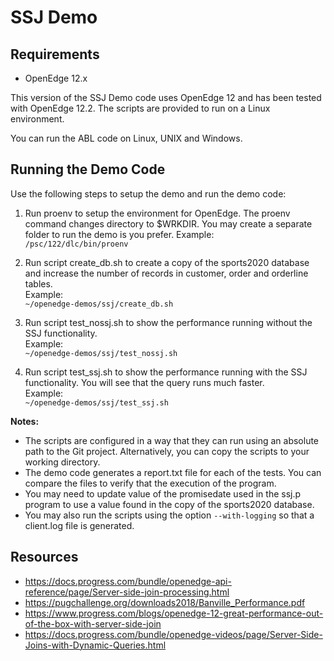 # SSJ Demo

## Requirements 

* OpenEdge 12.x

This version of the SSJ Demo code uses OpenEdge 12 and has been tested with OpenEdge 12.2.
The scripts are provided to run on a Linux environment.

You can run the ABL code on Linux, UNIX and Windows.

## Running the Demo Code

Use the following steps to setup the demo and run the demo code:
1) Run proenv to setup the environment for OpenEdge. The proenv command changes directory to $WRKDIR. You may create a separate folder to run the demo is you prefer.
Example:  
```/psc/122/dlc/bin/proenv```

2) Run script create_db.sh to create a copy of the sports2020 database and increase the number of records in customer, order and orderline tables.  
Example:  
```~/openedge-demos/ssj/create_db.sh```

3) Run script test_nossj.sh to show the performance running without the SSJ functionality.  
Example:  
```~/openedge-demos/ssj/test_nossj.sh```

4) Run script test_ssj.sh to show the performance running with the SSJ functionality. You will see that the query runs much faster.  
Example:  
```~/openedge-demos/ssj/test_ssj.sh```
  
**Notes:**
* The scripts are configured in a way that they can run using an absolute path to the Git project. Alternatively, you can copy the scripts to your working directory.
* The demo code generates a report.txt file for each of the tests. You can compare the files to verify that the execution of the program.
* You may need to update value of the promisedate used in the ssj.p program to use a value found in the copy of the sports2020 database.
* You may also run the scripts using the option `--with-logging` so that a client.log file is generated.

## Resources
* https://docs.progress.com/bundle/openedge-api-reference/page/Server-side-join-processing.html
* https://pugchallenge.org/downloads2018/Banville_Performance.pdf
* https://www.progress.com/blogs/openedge-12-great-performance-out-of-the-box-with-server-side-join
* https://docs.progress.com/bundle/openedge-videos/page/Server-Side-Joins-with-Dynamic-Queries.html
